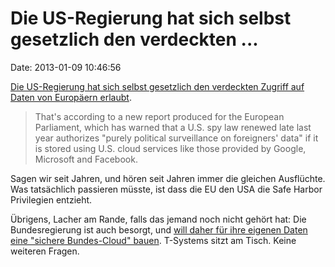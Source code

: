 Die US-Regierung hat sich selbst gesetzlich den verdeckten \...
===============================================================

Date: 2013-01-09 10:46:56

[Die US-Regierung hat sich selbst gesetzlich den verdeckten Zugriff auf
Daten von Europäern
erlaubt](http://www.slate.com/blogs/future_tense/2013/01/08/fisa_renewal_report_suggests_spy_law_allows_mass_surveillance_of_european.html).

> That's according to a new report produced for the European Parliament,
> which has warned that a U.S. spy law renewed late last year authorizes
> "purely political surveillance on foreigners\' data" if it is stored
> using U.S. cloud services like those provided by Google, Microsoft and
> Facebook.

Sagen wir seit Jahren, und hören seit Jahren immer die gleichen
Ausflüchte. Was tatsächlich passieren müsste, ist dass die EU den USA
die Safe Harbor Privilegien entzieht.

Übrigens, Lacher am Rande, falls das jemand noch nicht gehört hat: Die
Bundesregierung ist auch besorgt, und [will daher für ihre eigenen Daten
eine \"sichere Bundes-Cloud\" bauen](http://www.heise.de/-1398081).
T-Systems sitzt am Tisch. Keine weiteren Fragen.
